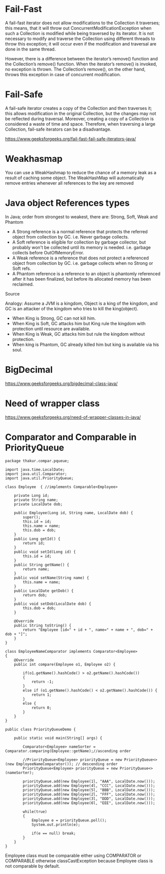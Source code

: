 # Fail-Fast

A fail-fast iterator does not allow modifications to the Collection it traverses; this means, that it will throw out ConcurrentModificationException
when such a Collection is modified while being traversed by its iterator. It is not necessary to modify and traverse the
Collection using different threads to throw this exception; it will occur even if the modification and traversal are done in the same thread.

However, there is a difference between the iterator’s remove() function and the Collection’s remove() function. 
When the iterator’s remove() is invoked, no exception is thrown. The Collection’s remove(), on the other hand, throws this exception in case of concurrent modification.

# Fail-Safe

A fail-safe iterator creates a copy of the Collection and then traverses it; this allows modification in the original Collection, 
but the changes may not be reflected during traversal. Moreover, creating a copy of a Collection is considered a waste of time and space. 
Therefore, when traversing a large Collection, fail-safe iterators can be a disadvantage.

https://www.geeksforgeeks.org/fail-fast-fail-safe-iterators-java/


# Weakhasmap

You can use a WeakHashmap to reduce the chance of a memory leak as a result of caching some object. The WeakHashMap will automatically remove
entries whenever all references to the key are removed

# Java object References types

In Java; order from strongest to weakest, there are: Strong, Soft, Weak and Phantom

- A Strong reference is a normal reference that protects the referred object from collection by GC. i.e. Never garbage collects.
- A Soft reference is eligible for collection by garbage collector, but probably won't be collected until its memory is needed. i.e. 
  garbage collects before OutOfMemoryError.
- A Weak reference is a reference that does not protect a referenced object from collection by GC. i.e. garbage collects when no Strong or Soft refs.
- A Phantom reference is a reference to an object is phantomly referenced after it has been finalized, but before its allocated memory has been reclaimed.

Source

Analogy: Assume a JVM is a kingdom, Object is a king of the kingdom, and GC is an attacker of the kingdom who tries to kill the king(object).

- When King is Strong, GC can not kill him.
- When King is Soft, GC attacks him but King rule the kingdom with protection until resource are available.
- When King is Weak, GC attacks him but rule the kingdom without protection.
- When king is Phantom, GC already killed him but king is available via his soul.

# BigDecimal
  https://www.geeksforgeeks.org/bigdecimal-class-java/

# Need of wrapper class
  https://www.geeksforgeeks.org/need-of-wrapper-classes-in-java/
 
# Comparator and Comparable in PriorityQueue

```
package thakur.compar.pqueue;

import java.time.LocalDate;
import java.util.Comparator;
import java.util.PriorityQueue;

class Employee  { //implements Comparable<Employee>
	 
    private Long id;
    private String name;
    private LocalDate dob;
 
    public Employee(Long id, String name, LocalDate dob) {
        super();
        this.id = id;
        this.name = name;
        this.dob = dob;
    }
	public Long getId() {
		return id;
	}
	public void setId(Long id) {
		this.id = id;
	}
	public String getName() {
		return name;
	}
	public void setName(String name) {
		this.name = name;
	}
	public LocalDate getDob() {
		return dob;
	}
	public void setDob(LocalDate dob) {
		this.dob = dob;
	}

	@Override
	public String toString() {
		return "Employee [id=" + id + ", name=" + name + ", dob=" + dob + "]";
	}
}
```

```
class EmployeeNameComparator implements Comparator<Employee>
{
	@Override
	public int compare(Employee o1, Employee o2) {
		
		if(o1.getName().hashCode() > o2.getName().hashCode())
		{
			return -1;
		}
		else if (o1.getName().hashCode() < o2.getName().hashCode()) {
			return 1;
		}
		else {
			return 0;
		}
	}
}
```

```
public class PriorityQueueDemo {
	
	public static void main(String[] args) {
		
		Comparator<Employee> nameSorter = Comparator.comparing(Employee::getName);//ascending order
		
		//PriorityQueue<Employee> priorityQueue = new PriorityQueue<>(new EmployeeNameComparator()); // descending order
		PriorityQueue<Employee> priorityQueue = new PriorityQueue<>(nameSorter);
        
		priorityQueue.add(new Employee(1l, "AAA", LocalDate.now()));
		priorityQueue.add(new Employee(4l, "CCC", LocalDate.now()));
		priorityQueue.add(new Employee(5l, "BBB", LocalDate.now()));
		priorityQueue.add(new Employee(2l, "FFF", LocalDate.now()));
		priorityQueue.add(new Employee(3l, "DDD", LocalDate.now()));
		priorityQueue.add(new Employee(6l, "EEE", LocalDate.now()));
		 
		while(true) 
		{
		    Employee e = priorityQueue.poll();
		    System.out.println(e);
		     
		    if(e == null) break;
		}		
	}
}
```


Employee class must be comparable either using COMPARATOR or COMPARABLE otherwise classCastException because Employee class is not comparable by default.
